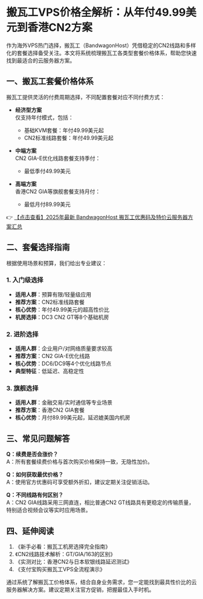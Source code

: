 # 搬瓦工VPS价格全解析：从年付49.99美元到香港CN2方案

作为海外VPS热门选择，搬瓦工（BandwagonHost）凭借稳定的CN2线路和多样化的套餐选择备受关注。本文将系统梳理搬瓦工各类型套餐价格体系，帮助您快速找到最适合的云服务器方案。

## 一、搬瓦工套餐价格体系

搬瓦工提供灵活的付费周期选择，不同配置套餐对应不同付费方式：

- **经济型方案**  
  仅支持年付模式，包括：
  - 基础KVM套餐：年付49.99美元起
  - CN2标准线路套餐：年付49.99美元起

- **中端方案**  
  CN2 GIA-E优化线路套餐支持季付：
  - 最低季付49.99美元

- **高端方案**  
  香港CN2 GIA等旗舰套餐支持月付：
  - 最低月付89.99美元

👉 [【点击查看】2025年最新 BandwagonHost 搬瓦工优惠码及特价云服务器方案汇总](https://bit.ly/banwagon)

## 二、套餐选择指南

根据使用场景和预算，我们给出专业建议：

### 1. 入门级选择
- **适用人群**：预算有限/轻量级应用
- **推荐方案**：CN2标准线路套餐
- **核心优势**：年付49.99美元的超高性价比
- **机房选择**：DC3 CN2 GT等8个基础机房

### 2. 进阶选择
- **适用人群**：企业用户/对网络质量要求较高
- **推荐方案**：CN2 GIA-E优化线路
- **核心优势**：DC6/DC9等4个优化线路节点
- **典型特征**：低延迟、高稳定性

### 3. 旗舰选择
- **适用人群**：金融交易/实时通信等专业场景
- **推荐方案**：香港CN2 GIA套餐
- **核心优势**：月付89.99美元起，延迟媲美国内机房

## 三、常见问题解答

**Q：续费是否会涨价？**  
A：所有套餐续费价格与首次购买价格保持一致，无隐性加价。

**Q：如何获取最优价格？**  
A：使用官方优惠码可享受额外折扣，建议定期关注促销活动。

**Q：不同线路有何区别？**  
A：CN2 GIA线路采用三网直连，相比普通CN2 GT线路具有更稳定的传输质量，特别适合视频会议等实时应用场景。

## 四、延伸阅读

1. 《新手必看：搬瓦工机房选择完全指南》
2. 《CN2线路技术解析：GT/GIA/163的区别》
3. 《实测对比：香港CN2与日本软银线路延迟测试》
4. 《支付宝购买搬瓦工VPS全流程演示》

通过系统了解搬瓦工价格体系，结合自身业务需求，您一定能找到最具性价比的云服务器解决方案。建议定期关注官方促销，把握最佳入手时机。